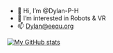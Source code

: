 - 👋 Hi, I’m @Dylan-P-H
- 👀 I’m interested in Robots & VR
- 📫 Dylan@eequ.org

[![My GitHub stats](https://github-readme-stats.vercel.app/api?username=Dylan-P-H&show_icons=true&theme=vue-dark)](https://github.com/Dylan-P-H/github-readme-stats)

